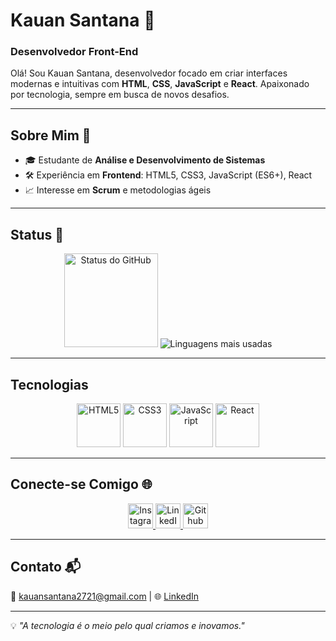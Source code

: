 # Kauan Santana 👋
### Desenvolvedor Front-End

Olá! Sou Kauan Santana, desenvolvedor focado em criar interfaces modernas e intuitivas com **HTML**, **CSS**, **JavaScript** e **React**. Apaixonado por tecnologia, sempre em busca de novos desafios.

---

## Sobre Mim 🚀
- 🎓 Estudante de **Análise e Desenvolvimento de Sistemas**
- 🛠️ Experiência em **Frontend**: HTML5, CSS3, JavaScript (ES6+), React
- 📈 Interesse em **Scrum** e metodologias ágeis

---

## Status 🚀
<div align="center">
  <img src="https://github-readme-stats.vercel.app/api?username=devsantx&hide_title=true&show_icons=true&theme=tokyonight&hide_border=true" height="150" alt="Status do GitHub" />
  <img src="https://github-readme-stats.vercel.app/api/top-langs/?username=devsantx&theme=tokyonight&hide_border=true&include_all_commits=true&count_private=true&layout=compact" alt="Linguagens mais usadas"/>
</div>

---

## Tecnologias
<div align="center">
  <img src="https://cdn.jsdelivr.net/gh/devicons/devicon/icons/html5/html5-original.svg" height="70" alt="HTML5" />
  <img src="https://cdn.jsdelivr.net/gh/devicons/devicon/icons/css3/css3-original.svg" height="70" alt="CSS3" />
  <img src="https://cdn.jsdelivr.net/gh/devicons/devicon/icons/javascript/javascript-original.svg" height="70" alt="JavaScript" />
  <img src="https://cdn.jsdelivr.net/gh/devicons/devicon/icons/react/react-original.svg" height="70" alt="React" />
</div>

---

## Conecte-se Comigo 🌐
<div align="center">
  <a href="https://www.instagram.com/devsantx/" target="_blank">
    <img src="https://img.shields.io/badge/Instagram-E4405F?style=for-the-badge&logo=instagram&logoColor=white" height="40" alt="Instagram" />
  </a>
  <a href="https://www.linkedin.com/in/devsantx/" target="_blank">
    <img src="https://img.shields.io/badge/LinkedIn-0077B5?style=for-the-badge&logo=linkedin&logoColor=white" height="40" alt="LinkedIn" />
  </a>
  <a href="https://github.com/devsantx" target="_blank">
    <img src="https://img.shields.io/badge/GitHub-100000?style=for-the-badge&logo=github&logoColor=white" height="40" alt="Github" />
  </a>
</div>

---

## Contato 📬
📧 kauansantana2721@gmail.com | 🌐 [LinkedIn](https://www.linkedin.com/in/devsantx/)

---

💡 _"A tecnologia é o meio pelo qual criamos e inovamos."_

